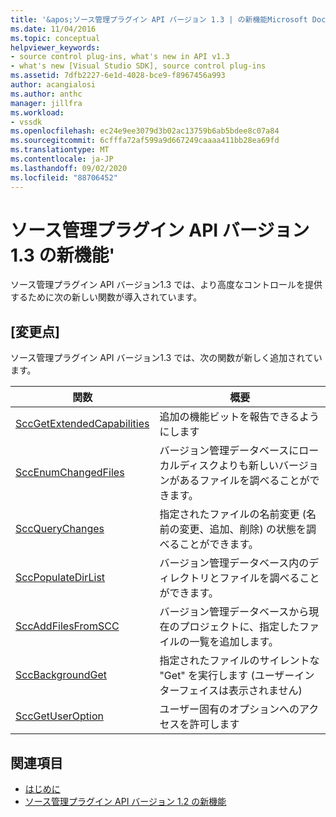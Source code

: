 ```yaml
---
title: '&apos;ソース管理プラグイン API バージョン 1.3 | の新機能Microsoft Docs'
ms.date: 11/04/2016
ms.topic: conceptual
helpviewer_keywords:
- source control plug-ins, what's new in API v1.3
- what's new [Visual Studio SDK], source control plug-ins
ms.assetid: 7dfb2227-6e1d-4028-bce9-f8967456a993
author: acangialosi
ms.author: anthc
manager: jillfra
ms.workload:
- vssdk
ms.openlocfilehash: ec24e9ee3079d3b02ac13759b6ab5bdee8c07a84
ms.sourcegitcommit: 6cfffa72af599a9d667249caaaa411bb28ea69fd
ms.translationtype: MT
ms.contentlocale: ja-JP
ms.lasthandoff: 09/02/2020
ms.locfileid: "88706452"
---
```

# <a name="what39s-new-in-the-source-control-plug-in-api-version-13"></a>ソース管理プラグイン API バージョン1.3 の新機能&#39;
ソース管理プラグイン API バージョン1.3 では、より高度なコントロールを提供するために次の新しい関数が導入されています。

## <a name="changes"></a>[変更点]
 ソース管理プラグイン API バージョン1.3 では、次の関数が新しく追加されています。

|関数|概要|
|--------------|--------------|
|[SccGetExtendedCapabilities](../../extensibility/sccgetextendedcapabilities-function.md)|追加の機能ビットを報告できるようにします|
|[SccEnumChangedFiles](../../extensibility/sccenumchangedfiles-function.md)|バージョン管理データベースにローカルディスクよりも新しいバージョンがあるファイルを調べることができます。|
|[SccQueryChanges](../../extensibility/sccquerychanges-function.md)|指定されたファイルの名前変更 (名前の変更、追加、削除) の状態を調べることができます。|
|[SccPopulateDirList](../../extensibility/sccpopulatedirlist-function.md)|バージョン管理データベース内のディレクトリとファイルを調べることができます。|
|[SccAddFilesFromSCC](../../extensibility/sccaddfilesfromscc-function.md)|バージョン管理データベースから現在のプロジェクトに、指定したファイルの一覧を追加します。|
|[SccBackgroundGet](../../extensibility/sccbackgroundget-function.md)|指定されたファイルのサイレントな "Get" を実行します (ユーザーインターフェイスは表示されません)|
|[SccGetUserOption](../../extensibility/sccgetuseroption-function.md)|ユーザー固有のオプションへのアクセスを許可します|

## <a name="see-also"></a>関連項目
- [はじめに](../../extensibility/internals/getting-started-with-source-control-plug-ins.md)
- [ソース管理プラグイン API バージョン 1.2 の新機能](../../extensibility/internals/what-s-new-in-the-source-control-plug-in-api-version-1-2.md)
